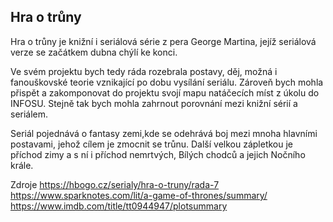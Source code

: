 <!-- Global site tag (gtag.js) - Google Analytics -->
<script async src="https://www.googletagmanager.com/gtag/js?id=UA-139430703-1"></script>
<script>
  window.dataLayer = window.dataLayer || [];
  function gtag(){dataLayer.push(arguments);}
  gtag('js', new Date());

  gtag('config', 'UA-139430703-1');
</script>

 <link rel="stylesheet" href="styles.css">

Hra o trůny
-----------------



Hra o trůny je knižní i seriálová série z pera George Martina, jejíž seriálová verze se začátkem dubna chýlí ke konci. 

Ve svém projektu bych tedy ráda rozebrala postavy, děj, možná i fanouškovské teorie vznikající po dobu vysílání seriálu. Zároveň bych mohla přispět a zakomponovat do projektu svojí mapu natáčecích míst z úkolu do INFOSU. Stejně tak bych mohla zahrnout porovnání mezi knižní sérií a seriálem.

Seriál pojednává o fantasy zemi,kde se odehrává boj mezi mnoha hlavními postavami, jehož cílem je zmocnit se trůnu. Další velkou zápletkou je příchod zimy a s ní i příchod nemrtvých, Bílých chodců a jejich Nočního krále.

Zdroje
https://hbogo.cz/serialy/hra-o-truny/rada-7
https://www.sparknotes.com/lit/a-game-of-thrones/summary/
https://www.imdb.com/title/tt0944947/plotsummary
